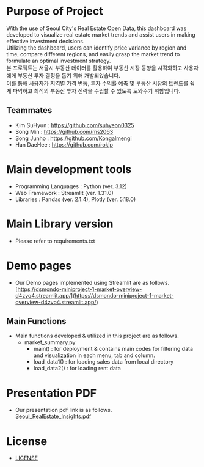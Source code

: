 # Purpose of Project 
With the use of Seoul City's Real Estate Open Data, this dashboard was developed to visualize real estate market trends and assist users in making effective investment decisions.   
Utilizing the dashboard, users can identify price variance by region and time, compare different regions, and easily grasp the market trend to formulate an optimal investment strategy.   
본 프로젝트는 서울시 부동산 데이터를 활용하여 부동산 시장 동향을 시각화하고 사용자에게 부동산 투자 결정을 돕기 위해 개발되었습니다.   
이를 통해 사용자가 지역별 가격 변동, 투자 수익률 예측 및 부동산 시장의 트렌드를 쉽게 파악하고 최적의 부동산 투자 전략을 수립할 수 있도록 도와주기 위함입니다.

## Teammates
- Kim SuHyun : https://github.com/suhyeon0325
- Song Min : https://github.com/ms2063
- Song Junho : https://github.com/Kongalmengi
- Han DaeHee : https://github.com/roklp

# Main development tools 
- Programming Languages : Python (ver. 3.12)   
- Web Framework : Streamlit (ver. 1.31.0)
- Libraries : Pandas (ver. 2.1.4), Plotly (ver. 5.18.0)

# Main Library version
- Please refer to requirements.txt

# Demo pages
- Our Demo pages implemented using Streamlit are as follows.    
[https://dsmondo-miniproject-1-market-overview-d4zvo4.streamlit.app/](https://dsmondo-miniproject-1-market-overview-d4zvo4.streamlit.app/)

## Main Functions   
- Main functions developed & utilized in this project are as follows.
  - market_summary.py
    - main() : for deployment & contains main codes for filtering data and visualization in each menu, tab and column.
    - load_data1() : for loading sales data from local directory
    - load_data2() : for loading rent data         

# Presentation PDF
- Our presentation pdf link is as follows.   
[Seoul_RealEstate_Insights.pdf](Seoul_RealEstate_Insights.pdf)

# License
- [LICENSE](LICENSE)
